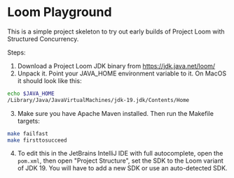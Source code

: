 Loom Playground
===============

This is a simple project skeleton to try out early builds of Project Loom with Structured Concurrency.

Steps:

1. Download a Project Loom JDK binary from https://jdk.java.net/loom/
2. Unpack it. Point your JAVA_HOME environment variable to it. On MacOS it should look like this:

```bash
echo $JAVA_HOME
/Library/Java/JavaVirtualMachines/jdk-19.jdk/Contents/Home
```

3. Make sure you have Apache Maven installed. Then run the Makefile targets:

```bash
make failfast
make firsttosucceed
```

4. To edit this in the JetBrains IntelliJ IDE with full autocomplete, open the `pom.xml`, then open "Project Structure", set the SDK to the Loom variant of JDK 19. You will have to add a new SDK or use an auto-detected SDK.
